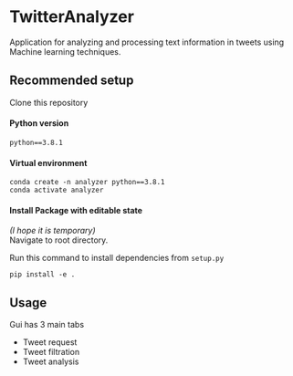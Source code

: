# TwitterAnalyzer

Application for analyzing and processing text information in tweets using Machine learning techniques.

## Recommended setup
Clone this repository

#### Python version 
`python==3.8.1`

#### Virtual environment
    conda create -n analyzer python==3.8.1
    conda activate analyzer
    
#### Install Package with editable state
*(I hope it is temporary)*  
Navigate to root directory.

Run this command to install dependencies from `setup.py`

`pip install -e .`

## Usage
Gui has 3 main tabs
 - Tweet request
 - Tweet filtration
 - Tweet analysis
 